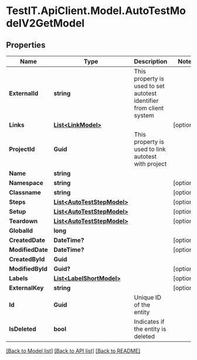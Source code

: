 # TestIT.ApiClient.Model.AutoTestModelV2GetModel

## Properties

Name | Type | Description | Notes
------------ | ------------- | ------------- | -------------
**ExternalId** | **string** | This property is used to set autotest identifier from client system | 
**Links** | [**List&lt;LinkModel&gt;**](LinkModel.md) |  | [optional] 
**ProjectId** | **Guid** | This property is used to link autotest with project | 
**Name** | **string** |  | 
**Namespace** | **string** |  | [optional] 
**Classname** | **string** |  | [optional] 
**Steps** | [**List&lt;AutoTestStepModel&gt;**](AutoTestStepModel.md) |  | [optional] 
**Setup** | [**List&lt;AutoTestStepModel&gt;**](AutoTestStepModel.md) |  | [optional] 
**Teardown** | [**List&lt;AutoTestStepModel&gt;**](AutoTestStepModel.md) |  | [optional] 
**GlobalId** | **long** |  | 
**CreatedDate** | **DateTime?** |  | [optional] 
**ModifiedDate** | **DateTime?** |  | [optional] 
**CreatedById** | **Guid** |  | 
**ModifiedById** | **Guid?** |  | [optional] 
**Labels** | [**List&lt;LabelShortModel&gt;**](LabelShortModel.md) |  | [optional] 
**ExternalKey** | **string** |  | [optional] 
**Id** | **Guid** | Unique ID of the entity | 
**IsDeleted** | **bool** | Indicates if the entity is deleted | 

[[Back to Model list]](../README.md#documentation-for-models) [[Back to API list]](../README.md#documentation-for-api-endpoints) [[Back to README]](../README.md)

